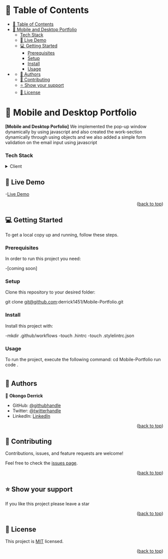 <a name="readme-top"></a>


# 📗 Table of Contents

- [📗 Table of Contents](#-table-of-contents)
- [📖 Mobile and Desktop  Portfolio ](#-mobile-and-desktop--portfolio-)
    - [Tech Stack ](#tech-stack-)
  - [🚀 Live Demo ](#-live-demo-)
  - [💻 Getting Started ](#-getting-started-)
    - [Prerequisites](#prerequisites)
    - [Setup](#setup)
    - [Install](#install)
    - [Usage](#usage)
- [](#)
  - [👥 Authors ](#-authors-)
  - [🤝 Contributing ](#-contributing-)
  - [⭐️ Show your support ](#️-show-your-support-)
  - [📝 License ](#-license-)


# 📖 Mobile and Desktop  Portfolio <a name="about-project"></a>


**[Mobile and Desktop Porfolio]**  We implemented the pop-up window dynamically by using javascript and also created the work-section dynamically through using objects and we also added a simple form validation on the email input using javascript


### Tech Stack <a name="tech-stack"></a>


<details>
  <summary>Client</summary>
  <ul>
    <li><a href="#">html</a></li>
    <li><a href="#">css</a></li>
  </ul>
</details>

## 🚀 Live Demo <a name="live-demo"></a>


-[Live Demo](https://derrick1451.github.io/Mobile-Portfolio/)

<p align="right">(<a href="#readme-top">back to top</a>)</p>


## 💻 Getting Started <a name="getting-started"></a>


To get a local copy up and running, follow these steps.

### Prerequisites

In order to run this project you need:

-[coming soon]

### Setup

Clone this repository to your desired folder:

git clone git@github.com:derrick1451/Mobile-Portfolio.git

### Install

Install this project with:

  -mkdir .github/workflows 
  -touch .hintrc 
  -touch .stylelintrc.json

### Usage

To run the project, execute the following command:
cd Mobile-Portfolio
run code .
#



## 👥 Authors <a name="authors"></a>


👤 **Okongo Derrick**

- GitHub: [@githubhandle](https://github.com/derrick1451)
- Twitter: [@twitterhandle](https://twitter.com/derrick1451)
- LinkedIn: [LinkedIn](https://linkedin.com/in/okongoderrick)

<p align="right">(<a href="#readme-top">back to top</a>)</p>


## 🤝 Contributing <a name="contributing"></a>

Contributions, issues, and feature requests are welcome!

Feel free to check the [issues page](https://github.com/derrick1451/Mobile-Portfolio/issues).

<p align="right">(<a href="#readme-top">back to top</a>)</p>


## ⭐️ Show your support <a name="support"></a>


If you like this project please leave a star

<p align="right">(<a href="#readme-top">back to top</a>)</p>

## 📝 License <a name="license"></a>

This project is [MIT](/LICENSE.md) licensed.


<p align="right">(<a href="#readme-top">back to top</a>)</p>
